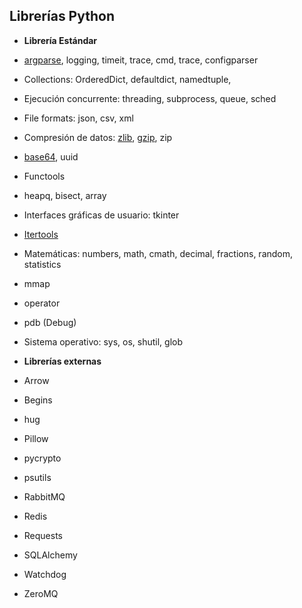 ## Librerías Python

- **Librería Estándar**

 - [argparse](argparse.ipynb), logging, timeit, trace, cmd, trace, configparser
 - Collections: OrderedDict, defaultdict, namedtuple,
 - Ejecución concurrente: threading, subprocess, queue, sched
 - File formats: json, csv, xml
 - Compresión de datos: [zlib](zlib.ipynb), [gzip](gzip.ipynb), zip
 - [base64](base64.md), uuid
 - Functools
 - heapq, bisect, array
 - Interfaces gráficas de usuario: tkinter
 - [Itertools](itertools.ipynb)
 - Matemáticas: numbers, math, cmath, decimal, fractions, random, statistics
 - mmap
 - operator
 - pdb (Debug)
 - Sistema operativo: sys, os, shutil, glob

- **Librerías externas**

 - Arrow
 - Begins
 - hug
 - Pillow
 - pycrypto
 - psutils
 - RabbitMQ
 - Redis
 - Requests
 - SQLAlchemy
 - Watchdog
 - ZeroMQ
